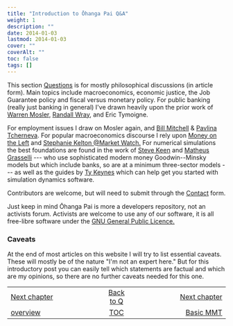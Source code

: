 ```yaml
---
title: "Introduction to Ōhanga Pai Q&A"
weight: 1
description: ""
date: 2014-01-03
lastmod: 2014-01-03
cover: ""
coverAlt: ""
toc: false
tags: []
---
```


This section [Questions](../) is for mostly philosophical discussions (in article 
form). Main topics include macroeconomics, economic justice, the Job Guarantee policy 
and fiscal versus monetary policy. For public banking (really just banking in 
general) I've drawn heavily upon the prior work of 
[Warren Mosler,](http://moslereconomics.com/mandatory-readings/) [Randall Wray,](http://neweconomicperspectives.org/modern-monetary-theory-primer.html) 
and Eric Tymoigne. 

For employment issues I draw on Mosler again, and 
[Bill Mitchell](http://bilbo.economicoutlook.net/blog/) & [Pavlina Tcherneva](http://pavlina-tcherneva.net/job-guarantee-faq/).
For popular macroeconomics discourse I rely upon 
[Money on the Left](https://moneyontheleft.org/) and 
[Stephanie Kelton @Market Watch.](https://podcasts.apple.com/us/podcast/best-new-ideas-in-money/id1587222768) 
For numerical simulations the best foundations are found in the work of 
[Steve Keen](https://sourceforge.net/projects/minsky/) and 
[Matheus Grasselli](https://www.ineteconomics.org/research/experts/mgrasselli) --- who 
use sophisticated modern money Goodwin--Minsky models but which include banks, so are 
at a minimum three-sector models --- as well as the guides by 
[Ty Keynes](https://www.youtube.com/c/ModellingwithMinsky) which can help get you 
started with simulation dynamics software.

Contributors are welcome, but will need to submit through the 
[Contact](/contact/) form. 

Just keep in mind Ōhanga Pai is more a developers repository, not an activists forum. 
Activists are welcome to use any of our software, it is all free-libre software under 
the [GNU General Public Licence.](https://www.gnu.org/licenses/gpl-3.0.en.html)

### Caveats

At the end of most articles on this website I will try to list essential caveats. 
These will mostly be of the nature "I'm not an expert here." 
But for this introductory post you can easily tell which statements are 
factual and which are my opinions, so there are no further caveats needed for 
this one.


<table style="border-collapse: collapse; border=0;">
    <colgroup>
       <col span="1" style="width: 35%;">
       <col span="1" style="width: 10%;">
       <col span="1" style="width: 35%;">
    </colgroup>
<tr style="border: 1px solid color:#0f0f0f;">
<td style="border: 1px solid color:#0f0f0f;">
<a href="../001_basic_ohangapai">Next chapter</a></td>
<td style="border: 1px solid color:#0f0f0f; text-align:center;">
<a href="../">Back to Q</a></td>
<td style="border: 1px solid color:#0f0f0f; text-align:right;">
<a href="../001_basic_ohangapai">Next chapter</a></td>
</tr>
<tr style="border: 1px solid color:#0f0f0f;">
<td style="border: 1px solid color:#0f0f0f;">
<a href="./">overview</a></td>
<td style="border: 1px solid color:#0f0f0f; text-align:center;">
<a href="../">TOC</a></td>
<td style="border: 1px solid color:#0f0f0f; text-align:right;">
<a href="../001_basic_ohangapai">Basic MMT</a></td>
</tr>
</table>
